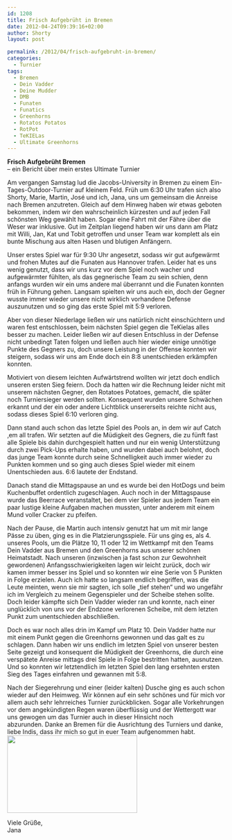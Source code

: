 ```yaml
---
id: 1208
title: Frisch Aufgebrüht in Bremen
date: 2012-04-24T09:39:16+02:00
author: Shorty
layout: post

permalink: /2012/04/frisch-aufgebruht-in-bremen/
categories:
  - Turnier
tags:
  - Bremen
  - Dein Vadder
  - Deine Mudder
  - DMB
  - Funaten
  - Funatics
  - Greenhorns
  - Rotatos Potatos
  - RotPot
  - TeKIELas
  - Ultimate Greenhorns
---
```

<div>
  <strong>Frisch Aufgebrüht Bremen</strong><br /> &#8211; ein Bericht über mein erstes Ultimate Turnier</p> 
  
  <p>
    Am vergangen Samstag lud die Jacobs-University in Bremen zu einem Ein-Tages-Outdoor-Turnier auf kleinem Feld. Früh um 6:30 Uhr trafen sich also Shorty, Marie, Martin, José und ich, Jana, uns um gemeinsam die Anreise nach Bremen anzutreten. Gleich auf dem Hinweg haben wir etwas geboten bekommen, indem wir den wahrscheinlich kürzesten und auf jeden Fall schönsten Weg gewählt haben. Sogar eine Fahrt mit der Fähre über die Weser war inklusive. Gut im Zeitplan liegend haben wir uns dann am Platz mit Willi, Jan, Kat und Tobit getroffen und unser Team war komplett als ein bunte Mischung aus alten Hasen und blutigen Anfängern.
  </p>
  
  <p>
    Unser erstes Spiel war für 9:30 Uhr angesetzt,<!--more--> sodass wir gut aufgewärmt und frohen Mutes auf die Funaten aus Hannover trafen. Leider hat es uns wenig genutzt, dass wir uns kurz vor dem Spiel noch wacher und aufgewärmter fühlten, als das gegnerische Team zu sein schien, denn anfangs wurden wir ein ums andere mal überrannt und die Funaten konnten früh in Führung gehen. Langsam spielten wir uns auch ein, doch der Gegner wusste immer wieder unsere nicht wirklich vorhandene Defense auszunutzen und so ging das erste Spiel mit 5:9 verloren.
  </p>
  
  <p>
    Aber von dieser Niederlage ließen wir uns natürlich nicht einschüchtern und waren fest entschlossen, beim nächsten Spiel gegen die TeKielas alles besser zu machen. Leider ließen wir auf diesen Entschluss in der Defense nicht unbedingt Taten folgen und ließen auch hier wieder einige unnötige Punkte des Gegners zu, doch unsere Leistung in der Offense konnten wir steigern, sodass wir uns am Ende doch ein 8:8 unentschieden erkämpfen konnten.
  </p>
  
  <p>
    Motiviert von diesem leichten Aufwärtstrend wollten wir jetzt doch endlich unseren ersten Sieg feiern. Doch da hatten wir die Rechnung leider nicht mit unserem nächsten Gegner, den Rotatoes Potatoes, gemacht, die später noch Turniersieger werden sollten. Konsequent wurden unsere Schwächen erkannt und der ein oder andere Lichtblick unsererseits reichte nicht aus, sodass dieses Spiel 6:10 verloren ging.
  </p>
  
  <p>
    Dann stand auch schon das letzte Spiel des Pools an, in dem wir auf Catch &#8218;em all trafen. Wir setzten auf die Müdigkeit des Gegners, die zu fünft fast alle Spiele bis dahin durchgespielt hatten und nur ein wenig Unterstützung durch zwei Pick-Ups erhalte haben, und wurden dabei auch belohnt, doch das junge Team konnte durch seine Schnelligkeit auch immer wieder zu Punkten kommen und so ging auch dieses Spiel wieder mit einem Unentschieden aus. 6:6 lautete der Endstand.
  </p>
  
  <p>
    Danach stand die Mittagspause an und es wurde bei den HotDogs und beim Kuchenbuffet ordentlich zugeschlagen. Auch noch in der Mittagspause wurde das Beerrace veranstaltet, bei dem vier Spieler aus jedem Team ein paar lustige kleine Aufgaben machen mussten, unter anderem mit einem Mund voller Cracker zu pfeifen.
  </p>
  
  <p>
    Nach der Pause, die Martin auch intensiv genutzt hat um mit mir lange Pässe zu üben, ging es in die Platzierungsspiele. Für uns ging es, als 4. unseres Pools, um die Plätze 10, 11 oder 12 im Wettkampf mit den Teams Dein Vadder aus Bremen und den Greenhorns aus unserer schönen Heimatstadt. Nach unseren (inzwischen ja fast schon zur Gewohnheit gewordenen) Anfangsschwierigkeiten lagen wir leicht zurück, doch wir kamen immer besser ins Spiel und so konnten wir eine Serie von 5 Punkten in Folge erzielen. Auch ich hatte so langsam endlich begriffen, was die Leute meinten, wenn sie mir sagten, ich solle &#8222;tief stehen&#8220; und wo ungefähr ich im Vergleich zu meinem Gegenspieler und der Scheibe stehen sollte. Doch leider kämpfte sich Dein Vadder wieder ran und konnte, nach einer unglücklich von uns vor der Endzone verlorenen Scheibe, mit dem letzten Punkt zum unentschieden abschließen.
  </p>
  
  <p>
    Doch es war noch alles drin im Kampf um Platz 10. Dein Vadder hatte nur mit einem Punkt gegen die Greenhorns gewonnen und das galt es zu schlagen. Dann haben wir uns endlich im letzten Spiel von unserer besten Seite gezeigt und konsequent die Müdigkeit der Greenhorns, die durch eine verspätete Anreise mittags drei Spiele in Folge bestritten hatten, ausnutzen. Und so konnten wir letztendlich im letzten Spiel den lang ersehnten ersten Sieg des Tages einfahren und gewannen mit 5:8.
  </p>
</div>

<div>
  Nach der Siegerehrung und einer (leider kalten) Dusche ging es auch schon wieder auf den Heimweg. Wir können auf ein sehr schönes und für mich vor allem auch sehr lehrreiches Turnier zurückblicken. Sogar alle Vorkehrungen vor dem angekündigten Regen waren überflüssig und der Wettergott war uns gewogen um das Turnier auch in dieser Hinsicht noch abzurunden. Danke an Bremen für die Ausrichtung des Turniers und danke, liebe Indis, dass ihr mich so gut in euer Team aufgenommen habt.
</div>

<div>
</div>

<div>
  <a href="{{ site.url }}/public/uploads/2012/04/2012-04-21-17.46.44.jpg"><img class="size-medium wp-image-1210 alignnone" title="2012-04-21 17.46.44" src="{{ site.url }}/public/uploads/2012/04/2012-04-21-17.46.44-300x179.jpg" alt="" width="300" height="179"  /></a></p> 
  
  <p>
    Viele Grüße,<br /> Jana
  </p>
</div>